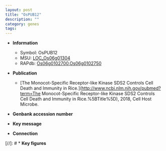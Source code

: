```yaml
---
layout: post
title: "OsPUB12"
description: ""
category: genes
tags: 
---
```


* **Information**  
    + Symbol: OsPUB12  
    + MSU: [LOC_Os06g01304](http://rice.plantbiology.msu.edu/cgi-bin/ORF_infopage.cgi?orf=LOC_Os06g01304)  
    + RAPdb: [Os06g0102700](http://rapdb.dna.affrc.go.jp/viewer/gbrowse_details/irgsp1?name=Os06g0102700),[Os06g0102750](http://rapdb.dna.affrc.go.jp/viewer/gbrowse_details/irgsp1?name=Os06g0102750)  

* **Publication**  
    + [The Monocot-Specific Receptor-like Kinase SDS2 Controls Cell Death and Immunity in Rice.](http://www.ncbi.nlm.nih.gov/pubmed?term=The Monocot-Specific Receptor-like Kinase SDS2 Controls Cell Death and Immunity in Rice.%5BTitle%5D), 2018, Cell Host Microbe.

* **Genbank accession number**  

* **Key message**  

* **Connection**  

[//]: # * **Key figures**  


